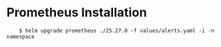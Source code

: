 # Prometheus Installation
```shell
    $ helm upgrade prometheus ./25.27.0 -f values/alerts.yaml -i -n namespace
```